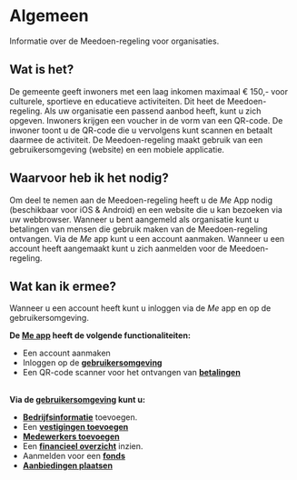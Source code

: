 # Algemeen
Informatie over de Meedoen-regeling voor organisaties.

## Wat is het?
De gemeente geeft inwoners met een laag inkomen maximaal € 150,- voor culturele, sportieve en educatieve activiteiten. Dit heet de Meedoen-regeling. Als uw organisatie een passend aanbod heeft, kunt u zich opgeven.
Inwoners krijgen een voucher in de vorm van een QR-code. De inwoner toont u de QR-code die u vervolgens kunt scannen en betaalt daarmee de activiteit. De Meedoen-regeling maakt gebruik van een gebruikersomgeving (website) en een mobiele applicatie.
&nbsp;

## Waarvoor heb ik het nodig?
Om deel te nemen aan de Meedoen-regeling heeft u de _Me_ App nodig (beschikbaar voor iOS & Android) en een website die u kan bezoeken via uw webbrowser. Wanneer u bent aangemeld als organisatie kunt u betalingen van mensen die gebruik maken van de Meedoen-regeling ontvangen. Via de _Me_ app kunt u een account aanmaken. Wanneer u een account heeft aangemaakt kunt u zich aanmelden voor de Meedoen-regeling.
&nbsp;

## Wat kan ik ermee?
Wanneer u een account heeft kunt u inloggen via de _Me_ app en op de gebruikersomgeving.

**De [Me app](https://help.forus.io/nijmegen/aanbieder/me/) heeft de volgende functionaliteiten:**

* Een account aanmaken
* Inloggen op de **[gebruikersomgeving](https://help.forus.io/nijmegen/aanbieder/gebruikersomgeving/)**
* Een QR-code scanner voor het ontvangen van **[betalingen](https://help.forus.io/nijmegen/aanbieder/betalingen/)**
<br />&nbsp;

**Via de [gebruikersomgeving](https://help.forus.io/nijmegen/aanbieder/gebruikersomgeving/) kunt u:**

* **[Bedrijfsinformatie](https://help.forus.io/nijmegen/aanbieder/organisatie/)** toevoegen.
* Een **[vestigingen toevoegen](https://help.forus.io/nijmegen/aanbieder/vestigingen/)**
* **[Medewerkers toevoegen](https://help.forus.io/nijmegen/aanbieder/medewerkers/)**
* Een **[financieel overzicht](https://help.forus.io/nijmegen/aanbieder/transactieoverzicht/)** inzien.
* Aanmelden voor een **[fonds](https://help.forus.io/nijmegen/aanbieder/fonds/)**
* **[Aanbiedingen plaatsen](https://help.forus.io/nijmegen/aanbieder/aanbiedingen/)**
&nbsp;
